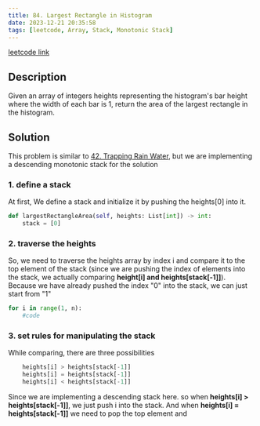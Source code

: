 ```yaml
---
title: 84. Largest Rectangle in Histogram
date: 2023-12-21 20:35:58
tags: [leetcode, Array, Stack, Monotonic Stack]
---
```

[leetcode link](https://leetcode.com/problems/largest-rectangle-in-histogram/description/)

## Description

Given an array of integers heights representing the histogram's bar height where the width of each bar is 1, return the area of the largest rectangle in the histogram.

## Solution

This problem is similar to [42. Trapping Rain Water](https://leetcode.com/problems/trapping-rain-water/), but we are implementing a descending monotonic stack for the solution

### 1. define a stack

At first, We define a stack and initialize it by pushing the heights[0] into it.

```python
def largestRectangleArea(self, heights: List[int]) -> int:
    stack = [0]
```

### 2. traverse the heights

So, we need to traverse the heights array by index i and compare it to the top element of the stack (since we are pushing the index of elements into the stack, we actually comparing **height[i] and heights[stack[-1]]**). Because we have already pushed the index "0" into the stack, we can just start from "1"

```python
for i in range(1, n):
    #code
```

### 3. set rules for manipulating the stack

While comparing, there are three possibilities

```python
    heights[i] > heights[stack[-1]]
    heights[i] = heights[stack[-1]]
    heights[i] < heights[stack[-1]]

```

Since we are implementing a descending stack here. so when **heights[i] > heights[stack[-1]]**, we just push i into the stack. And when **heights[i] = heights[stack[-1]]** we need to pop the top element and 